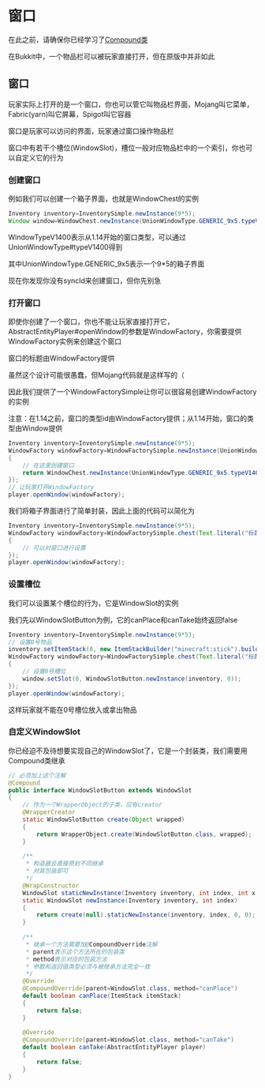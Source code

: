 # 窗口

在此之前，请确保你已经学习了[Compound类](./compound.md)

在Bukkit中，一个物品栏可以被玩家直接打开，但在原版中并非如此

## 窗口

玩家实际上打开的是一个窗口，你也可以管它叫物品栏界面，Mojang叫它菜单，Fabric(yarn)叫它屏幕，Spigot叫它容器

窗口是玩家可以访问的界面，玩家通过窗口操作物品栏

窗口中有若干个槽位(WindowSlot)，槽位一般对应物品栏中的一个索引，你也可以自定义它的行为

### 创建窗口

例如我们可以创建一个箱子界面，也就是WindowChest的实例

```java
Inventory inventory=InventorySimple.newInstance(9*5);
Window window=WindowChest.newInstance(UnionWindowType.GENERIC_9x5.typeV1400, syncId, player.getInventory(), inventory, 5);
```

WindowTypeV1400表示从1.14开始的窗口类型，可以通过UnionWindowType#typeV1400得到

其中UnionWindowType.GENERIC_9x5表示一个9*5的箱子界面

现在你发现你没有syncId来创建窗口，但你先别急

### 打开窗口

即使你创建了一个窗口，你也不能让玩家直接打开它，AbstractEntityPlayer#openWindow的参数是WindowFactory，你需要提供WindowFactory实例来创建这个窗口

窗口的标题由WindowFactory提供

虽然这个设计可能很愚蠢，但Mojang代码就是这样写的（

因此我们提供了一个WindowFactorySimple让你可以很容易创建WindowFactory的实例

注意：在1.14之前，窗口的类型id由WindowFactory提供；从1.14开始，窗口的类型由Window提供

```java
Inventory inventory=InventorySimple.newInstance(9*5);
WindowFactory windowFactory=WindowFactorySimple.newInstance(UnionWindowType.GENERIC_9x5.typeV1400, Text.literal("标题"), (syncId, inventoryPlayer)->
{
    // 在这里创建窗口
    return WindowChest.newInstance(UnionWindowType.GENERIC_9x5.typeV1400, syncId, inventoryPlayer, inventory, 5);
});
// 让玩家打开WindowFactory
player.openWindow(windowFactory);
```

我们将箱子界面进行了简单封装，因此上面的代码可以简化为

```java
Inventory inventory=InventorySimple.newInstance(9*5);
WindowFactory windowFactory=WindowFactorySimple.chest(Text.literal("标题"), inventory, 5, window->
{
    // 可以对窗口进行设置
});
player.openWindow(windowFactory);
```

### 设置槽位

我们可以设置某个槽位的行为，它是WindowSlot的实例

我们先以WindowSlotButton为例，它的canPlace和canTake始终返回false

```java
Inventory inventory=InventorySimple.newInstance(9*5);
// 设置0号物品
inventory.setItemStack(0, new ItemStackBuilder("minecraft:stick").build());
WindowFactory windowFactory=WindowFactorySimple.chest(Text.literal("标题"), inventory, 5, window->
{
    // 设置0号槽位
    window.setSlot(0, WindowSlotButton.newInstance(inventory, 0));
});
player.openWindow(windowFactory);
```

这样玩家就不能在0号槽位放入或拿出物品

### 自定义WindowSlot

你已经迫不及待想要实现自己的WindowSlot了，它是一个封装类，我们需要用Compound类继承

```java
// 必须加上这个注解
@Compound
public interface WindowSlotButton extends WindowSlot
{
    // 作为一个WrapperObject的子类，应有creator
    @WrapperCreator
    static WindowSlotButton create(Object wrapped)
    {
        return WrapperObject.create(WindowSlotButton.class, wrapped);
    }
    
    /**
     * 构造器会直接原封不同继承
     * 对其包装即可
     */
    @WrapConstructor
    WindowSlot staticNewInstance(Inventory inventory, int index, int x, int y);
    static WindowSlot newInstance(Inventory inventory, int index)
    {
        return create(null).staticNewInstance(inventory, index, 0, 0);
    }
    
    /**
     * 继承一个方法需要加@CompoundOverride注解
     * parent表示这个方法所在的包装类
     * method表示对应的包装方法
     * 参数和返回值类型必须与被继承方法完全一致
     */
    @Override
    @CompoundOverride(parent=WindowSlot.class, method="canPlace")
    default boolean canPlace(ItemStack itemStack)
    {
        return false;
    }
    
    @Override
    @CompoundOverride(parent=WindowSlot.class, method="canTake")
    default boolean canTake(AbstractEntityPlayer player)
    {
        return false;
    }
}
```
